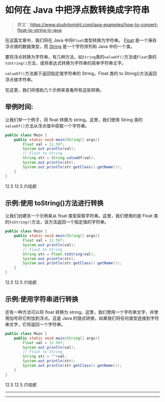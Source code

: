 # 如何在 Java 中把浮点数转换成字符串

> 原文：<https://www.studytonight.com/java-examples/how-to-convert-float-to-string-in-java>

在这篇文章中，我们将在 Java 中将`Float`类型转换为字符串。 [Float](https://www.studytonight.com/java/float-class.php) 是一个保存浮点值的数据类型，而 [String](https://www.studytonight.com/java/string-handling-in-java.php) 是一个字符序列和 Java 中的一个类。

要将浮点转换为字符串，有几种方法，如`String`类的`valueOf()`方法或`Float`类的`toString()`方法，或将表达式转换为字符串的简单字符串文字。

`valueOf()`方法属于返回指定值字符串的 String，Float 类的 to String()方法返回浮点值字符串。

在这里，我们将借助几个示例来查看所有这些转换。

## 举例时间:

让我们举一个例子，将 float 转换为 string。这里，我们使用 String 类的`valueOf()`方法从浮点值中获取一个字符串。

```java
public class Main {
	public static void main(String[] args){
		Float val = 12.50f;
		System.out.println(val);
		// Float to String
		String str = String.valueOf(val);
		System.out.println(str);
		System.out.println(str.getClass().getName());
	}
}
```

12.5
12.5
爪哇郎

## 示例:使用 toString()方法进行转换

让我们创建另一个示例来从 float 类型获取字符串。这里，我们使用的是 Float 类的`toString()`方法，该方法返回一个指定值的字符串。

```java
public class Main {
	public static void main(String[] args){
		Float val = 12.50f;
		System.out.println(val);
		// Float to String
		String str = Float.toString(val);
		System.out.println(str);
		System.out.println(str.getClass().getName());
	}
}
```

12.5
12.5
爪哇郎

## 示例:使用字符串进行转换

还有一种方法可以将 float 转换为 string。这里，我们使用一个字符串文字，并使用加号将它附加到浮点。这是 Java 的隐式转换，如果我们将任何类型连接到字符串文字，它将返回一个字符串。

```java
public class Main {
	public static void main(String[] args){
		Float val = 12.50f;
		System.out.println(val);
		// Float to String
		String str = ""+val;
		System.out.println(str);
		System.out.println(str.getClass().getName());
	}
}
```

12.5
12.5
爪哇郎

* * *

* * *